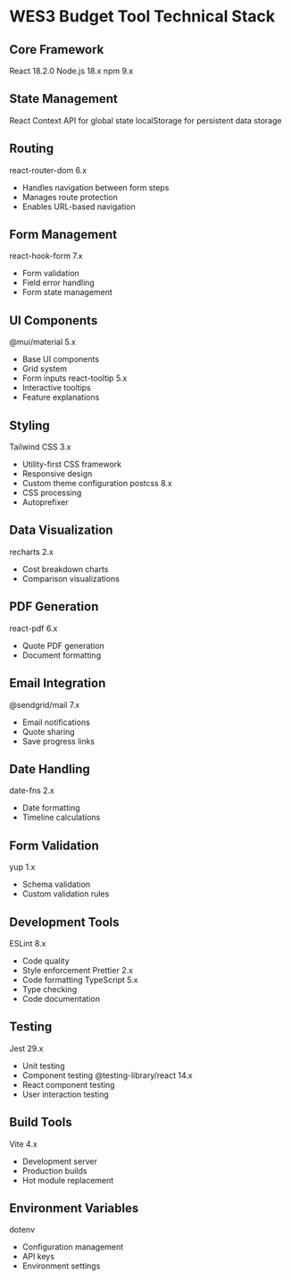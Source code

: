 # WES3 Budget Tool Technical Stack

## Core Framework
React 18.2.0
Node.js 18.x
npm 9.x

## State Management
React Context API for global state
localStorage for persistent data storage

## Routing
react-router-dom 6.x
- Handles navigation between form steps
- Manages route protection
- Enables URL-based navigation

## Form Management
react-hook-form 7.x
- Form validation
- Field error handling
- Form state management

## UI Components
@mui/material 5.x
- Base UI components
- Grid system
- Form inputs
react-tooltip 5.x
- Interactive tooltips
- Feature explanations

## Styling
Tailwind CSS 3.x
- Utility-first CSS framework
- Responsive design
- Custom theme configuration
postcss 8.x
- CSS processing
- Autoprefixer

## Data Visualization
recharts 2.x
- Cost breakdown charts
- Comparison visualizations

## PDF Generation
react-pdf 6.x
- Quote PDF generation
- Document formatting

## Email Integration
@sendgrid/mail 7.x
- Email notifications
- Quote sharing
- Save progress links

## Date Handling
date-fns 2.x
- Date formatting
- Timeline calculations

## Form Validation
yup 1.x
- Schema validation
- Custom validation rules

## Development Tools
ESLint 8.x
- Code quality
- Style enforcement
Prettier 2.x
- Code formatting
TypeScript 5.x
- Type checking
- Code documentation

## Testing
Jest 29.x
- Unit testing
- Component testing
@testing-library/react 14.x
- React component testing
- User interaction testing

## Build Tools
Vite 4.x
- Development server
- Production builds
- Hot module replacement

## Environment Variables
dotenv
- Configuration management
- API keys
- Environment settings
